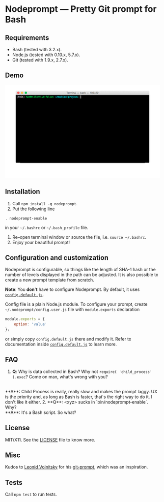 Nodeprompt &mdash; Pretty Git prompt for Bash
==================================================

## Requirements

* Bash (tested with 3.2.x).
* Node.js (tested with 0.10.x, 5.7.x).
* Git (tested with 1.9.x, 2.7.x).

## Demo

![Nodeprompt demo](demo/demo.gif?raw=true)

## Installation

1. Call `npm install -g nodeprompt`.
1. Put the following line

```
. nodeprompt-enable
```

 in your `~/.bashrc` or `~/.bash_profile` file.
1. Re&ndash;open terminal window or source the file, i.e. `source ~/.bashrc`.
1. Enjoy your beautiful prompt!

## Configuration and customization

Nodeprompt is configurable, so things like the length of SHA-1 hash or the number of levels displayed in the path can be adjusted. It is also possible to create a new prompt template from scratch.

**Note**: You **don't** have to configure Nodeprompt. By default, it uses [`config.default.js`](https://github.com/oleq/nodeprompt/blob/master/config.default.js).

Config file is a plain Node.js module. To configure your prompt, create `~/.nodeprompt/config.user.js` file with `module.exports` declaration

```js
module.exports = {
    option: 'value'
};
```

or simply copy `config.default.js` there and modify it. Refer to documentation inside [`config.default.js`](https://github.com/oleq/nodeprompt/blob/master/config.default.js) to learn more.

## FAQ

1. **Q**: Why is data collected in Bash? Why not `require( 'child_process' ).exec`? Come on man, what's wrong with you?
 <br/> 
 **A**: Child Process is really, really slow and makes the prompt laggy. UX is the priority and, as long as Bash is faster, that's the right way to do it. I don't like it either.
2. **Q**: &lt;xyz&gt; sucks in `bin/nodeprompt-enable`. Why?
 <br/> 
 **A**: It's a Bash script. So what?

## License
 
MIT/X11. See the [LICENSE](LICENSE) file to know more.

## Misc

Kudos to [Leonid Volnitsky](https://github.com/lvv) for his [git-prompt](https://github.com/lvv/git-prompt), which was an inspiration.

## Tests

Call `npm test` to run tests.